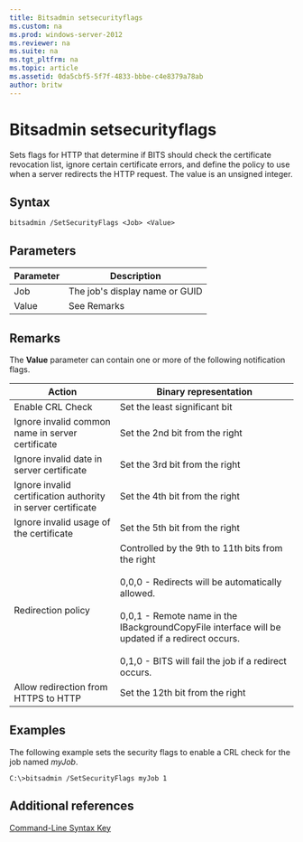 ```yaml
---
title: Bitsadmin setsecurityflags
ms.custom: na
ms.prod: windows-server-2012
ms.reviewer: na
ms.suite: na
ms.tgt_pltfrm: na
ms.topic: article
ms.assetid: 0da5cbf5-5f7f-4833-bbbe-c4e8379a78ab
author: britw
---
```

# Bitsadmin setsecurityflags
Sets flags for HTTP that determine if BITS should check the certificate revocation list, ignore certain certificate errors, and define the policy to use when a server redirects the HTTP request. The value is an unsigned integer.  
  
## Syntax  
  
```  
bitsadmin /SetSecurityFlags <Job> <Value>  
```  
  
## Parameters  
  
|Parameter|Description|  
|-------------|---------------|  
|Job|The job's display name or GUID|  
|Value|See Remarks|  
  
## Remarks  
The **Value** parameter can contain one or more of the following notification flags.  
  
|Action|Binary representation|  
|----------|-------------------------|  
|Enable CRL Check|Set the least significant bit|  
|Ignore invalid common name in server certificate|Set the 2nd bit from the right|  
|Ignore invalid date in server certificate|Set the 3rd bit from the right|  
|Ignore invalid certification authority in server certificate|Set the 4th bit from the right|  
|Ignore invalid usage of the certificate|Set the 5th bit from the right|  
|Redirection policy|Controlled by the 9th to 11th bits from the right<br /><br />0,0,0 \- Redirects will be automatically allowed.<br /><br />0,0,1 \- Remote name in the IBackgroundCopyFile interface will be updated if a redirect occurs.<br /><br />0,1,0 \- BITS will fail the job if a redirect occurs.|  
|Allow redirection from HTTPS to HTTP|Set the 12th bit from the right|  
  
## <a name="BKMK_examples"></a>Examples  
The following example sets the security flags to enable a CRL check for the job named *myJob*.  
  
```  
C:\>bitsadmin /SetSecurityFlags myJob 1  
```  
  
## Additional references  
[Command-Line Syntax Key](../Topic/Command-Line-Syntax-Key.md)  
  
